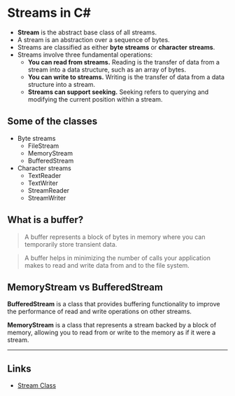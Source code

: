 # Streams in C#
* **Stream** is the abstract base class of all streams. 
* A stream is an abstraction over a sequence of bytes.
* Streams are classified as either __byte streams__ or __character streams__.
* Streams involve three fundamental operations:
  - **You can read from streams.** Reading is the transfer of data from a stream into a data structure, such as an array of bytes.
  - **You can write to streams.** Writing is the transfer of data from a data structure into a stream.	
  - **Streams can support seeking.** Seeking refers to querying and modifying the current position within a stream. 
## Some of the classes
* Byte streams
  - FileStream
  - MemoryStream
  - BufferedStream
* Character streams
  - TextReader
  - TextWriter
  - StreamReader
  - StreamWriter

## What is a buffer?
>A buffer represents a block of bytes in memory where you can temporarily store transient data. 

>A buffer helps in minimizing the number of calls your application makes to read and write data from and to the file system.

## MemoryStream vs BufferedStream

__BufferedStream__  is a class that provides buffering functionality to improve the 
performance of read and write operations on other streams.

__MemoryStream__ is a class that represents a stream backed by a block of memory, 
allowing you to read from or write to the memory as if it were a stream.

---
## Links
* [Stream Class](https://learn.microsoft.com/en-us/dotnet/api/system.io.stream?view=net-7.0)
